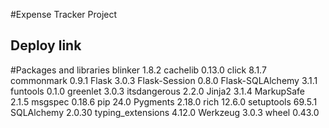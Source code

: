#Expense Tracker Project

Deploy link
-

#Packages and libraries
blinker           1.8.2
cachelib          0.13.0
click             8.1.7
commonmark        0.9.1
Flask             3.0.3
Flask-Session     0.8.0
Flask-SQLAlchemy  3.1.1
funtools          0.1.0
greenlet          3.0.3
itsdangerous      2.2.0
Jinja2            3.1.4
MarkupSafe        2.1.5
msgspec           0.18.6
pip               24.0
Pygments          2.18.0
rich              12.6.0
setuptools        69.5.1
SQLAlchemy        2.0.30
typing_extensions 4.12.0
Werkzeug          3.0.3
wheel             0.43.0


